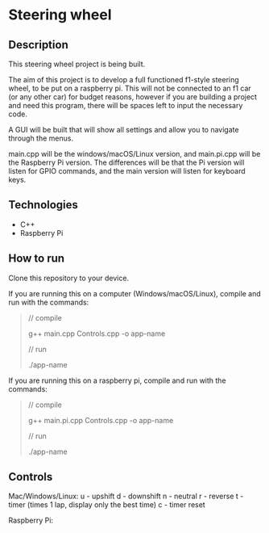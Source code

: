 # Steering wheel

## Description
This steering wheel project is being built.

The aim of this project is to develop a full functioned f1-style steering wheel, to be put on a raspberry pi. This will not be connected to an f1 car (or any other car) for budget reasons, however if you are building a project and need this program, there will be spaces left to input the necessary code. 

A GUI will be built that will show all settings and allow you to navigate through the menus. 

main.cpp will be the windows/macOS/Linux version, and main.pi.cpp will be the Raspberry Pi version. The differences will be that the Pi version will listen for GPIO commands, and the main version will listen for keyboard keys.

## Technologies
- C++
- Raspberry Pi

## How to run

Clone this repository to your device.

If you are running this on a computer (Windows/macOS/Linux), compile and run with the commands:
> // compile
> 
> g++ main.cpp Controls.cpp -o app-name
> 
> // run
> 
> ./app-name

If you are running this on a raspberry pi, compile and run with the commands:
> // compile
> 
> g++ main.pi.cpp Controls.cpp -o app-name
> 
> // run
> 
> ./app-name

## Controls

Mac/Windows/Linux:
u - upshift
d - downshift
n - neutral
r - reverse
t - timer (times 1 lap, display only the best time)
c - timer reset

Raspberry Pi:


